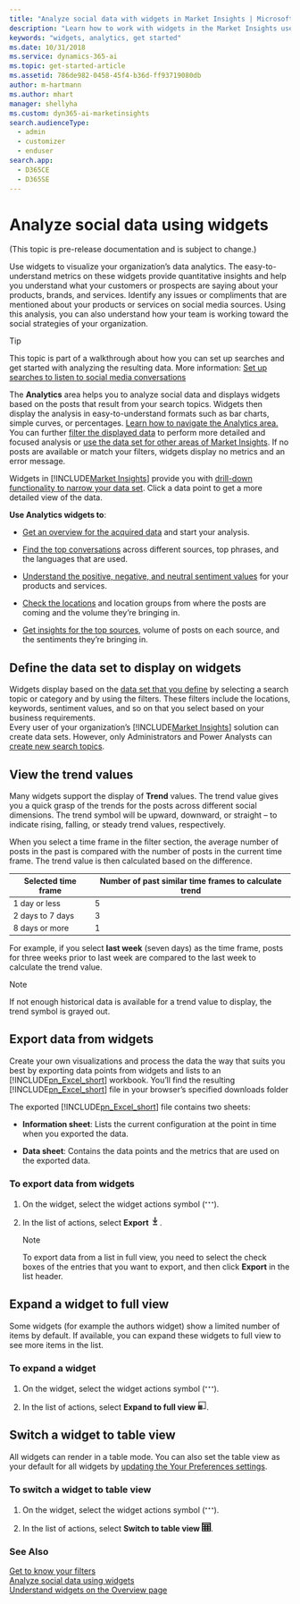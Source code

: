 ```yaml
---
title: "Analyze social data with widgets in Market Insights | Microsoft Docs"
description: "Learn how to work with widgets in the Market Insights user interface."
keywords: "widgets, analytics, get started"
ms.date: 10/31/2018
ms.service: dynamics-365-ai
ms.topic: get-started-article
ms.assetid: 786de982-0458-45f4-b36d-ff93719080db
author: m-hartmann
ms.author: mhart
manager: shellyha
ms.custom: dyn365-ai-marketinsights
search.audienceType: 
  - admin
  - customizer
  - enduser
search.app: 
  - D365CE
  - D365SE
---
```


# Analyze social data using widgets

(This topic is pre-release documentation and is subject to change.)

Use widgets to visualize your organization’s data analytics. The easy-to-understand metrics on these widgets provide quantitative insights and help you understand what your customers or prospects are saying about your products, brands, and services. Identify any issues or compliments that are mentioned about your products or services on social media sources. Using this analysis, you can also understand how your team is working toward the social strategies of your organization.  
  
> [!TIP]
>  This topic is part of a walkthrough about how you can set up searches and get started with analyzing the resulting data. More information: [Set up searches to listen to social media conversations](set-up-searches.md)  
  
The **Analytics** area helps you to analyze social data and displays widgets based on the posts that result from your search topics. Widgets then display the analysis in easy-to-understand formats such as bar charts, simple curves, or percentages. 
[Learn how to navigate the Analytics area.](get-started.md#get-around-in-the-analytics-area)     
You can further [filter the displayed data](use-filters.md) to perform more detailed and focused analysis or [use the data set for other areas of Market Insights](more-options-with-data-set.md). If no posts are available or match your filters, widgets display no metrics and an error message.
  
Widgets in [!INCLUDE[Market Insights](../includes/pn-market-insights-short.md)] provide you with [drill-down functionality to narrow your data set](use-filters.md#drill-down-into-data-and-apply-filters-from-widgets). Click a data point to get a more detailed view of the data.  
  
**Use Analytics widgets to**:  

-   [Get an overview for the acquired data](analytics-overview.md) and start your analysis.

-   [Find the top conversations](analytics-conversations.md) across different sources, top phrases, and the languages that are used.
  
-   [Understand the positive, negative, and neutral sentiment values](analytics-sentiment.md) for your products and services.
  
-   [Check the locations](analytics-location.md) and location groups from where the posts are coming and the volume they’re bringing in.
  
-   [Get insights for the top sources](analytics-sources.md), volume of posts on each source, and the sentiments they’re bringing in.
  
## Define the data set to display on widgets

Widgets display based on the [data set that you define](use-filters.md) by selecting a search topic or category and by using the filters. These filters include the locations, keywords, sentiment values, and so on that you select based on your business requirements.     
Every user of your organization’s [!INCLUDE[Market Insights](../includes/pn-market-insights-short.md)] solution can create data sets. However, only Administrators and Power Analysts can [create new search topics](set-up-searches.md).

## View the trend values

 Many widgets support the display of **Trend** values. The trend value gives you a quick grasp of the trends for the posts across different social dimensions. The trend symbol will be upward, downward, or straight – to indicate rising, falling, or steady trend values, respectively.  
  
 When you select a time frame in the filter section, the average number of posts in the past is compared with the number of posts in the current time frame. The trend value is then calculated based on the difference.  
  
|Selected time frame|Number of past similar time frames to calculate trend|  
|-------------------------|-----------------------------------------------------------|  
|1 day or less|5|  
|2 days to 7 days|3|  
|8 days or more|1|  
  
 For example, if you select **last week** (seven days) as the time frame, posts for three weeks prior to last week are compared to the last week to calculate the trend value.  

> [!NOTE]
>  If not enough historical data is available for a trend value to display, the trend symbol is grayed out.  

## Export data from widgets

Create your own visualizations and process the data the way that suits you best by exporting data points from widgets and lists to an [!INCLUDE[pn_Excel_short](../includes/pn-excel-short.md)] workbook. You’ll find the resulting [!INCLUDE[pn_Excel_short](../includes/pn-excel-short.md)] file in your browser’s specified downloads folder 

The exported [!INCLUDE[pn_Excel_short](../includes/pn-excel-short.md)] file contains two sheets:  
  
- **Information sheet**: Lists the current configuration at the point in time when you exported the data.  
  
- **Data sheet**: Contains the data points and the metrics that are used on the exported data.  
  
### To export data from widgets

1. On the widget, select the widget actions symbol (![widget actions symbol](media/more-options-icon.png "Widget actions symbol")). 

2. In the list of actions, select **Export** ![download the data into excel](media/export-data-icon.png "Download the data into Excel").    
   > [!NOTE]
   > To export data from a list in full view, you need to select the check boxes of the entries that you want to export, and then click **Export** in the list header.  
  

## Expand a widget to full view

Some widgets (for example the authors widget) show a limited number of items by default. If available, you can expand these widgets to full view to see more items in the list. 

### To expand a widget

1. On the widget, select the widget actions symbol (![widget actions symbol](media/more-options-icon.png "Widget actions symbol")). 

2. In the list of actions, select **Expand to full view** ![expand to full view symbol](media/open-full-view-icon.png "Expand to full view symbol").

## Switch a widget to table view

All widgets can render in a table mode. You can also set the table view as your default for all widgets by [updating the Your Preferences settings](user-preferences.md).

### To switch a widget to table view

1. On the widget, select the widget actions symbol (![widget actions symbol](media/more-options-icon.png "Widget actions symbol")). 

2. In the list of actions, select **Switch to table view** ![table view symbol](media/table-view-icon.jpg "Table view symbol").


### See Also  
[Get to know your filters](use-filters.md)    
[Analyze social data using widgets](analyze-social-data-using-widgets.md)   
[Understand widgets on the Overview page](analytics-overview.md)
